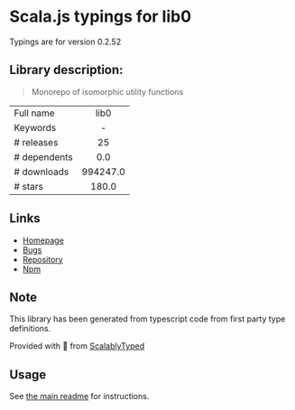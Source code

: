 
# Scala.js typings for lib0

Typings are for version 0.2.52

## Library description:
> Monorepo of isomorphic utility functions

|                    |                 |
| ------------------ | :-------------: |
| Full name          | lib0 |
| Keywords           | - |
| # releases         | 25 |
| # dependents       | 0.0 |
| # downloads        | 994247.0 |
| # stars            | 180.0 |

## Links
- [Homepage](https://github.com/dmonad/lib0#readme)
- [Bugs](https://github.com/dmonad/lib0/issues)
- [Repository](https://github.com/dmonad/lib0)
- [Npm](https://www.npmjs.com/package/lib0)
    


## Note
This library has been generated from typescript code from first party type definitions.

Provided with :purple_heart: from [ScalablyTyped](https://github.com/oyvindberg/ScalablyTyped)

## Usage
See [the main readme](../../readme.md) for instructions.


